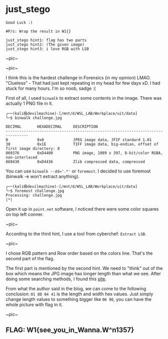 # **just_stego**

```
Good Luck :)

#P/s: Wrap the result in W1{}

just_stego hint1: flag has two parts
just_stego hint2: (The given image)
just_stego hint3: i love RGB with LSB
```
~pic~

~pic~

I think this is the hardest challenge in Forensics (in my opinion) LMAO. "Clueless" - That had just kept repeating in my head for few days xD. I had stuck for many hours. I'm so noob, sadge :(

First of all, I used `binwalk` to extract some contents in the image. There was actually 1 PNG file in it.

```
┌──(kali㉿devilmachine)-[/mnt/d/WSL_LAB/Workplace/uit/data]
└─$ binwalk challenge.jpg

DECIMAL       HEXADECIMAL     DESCRIPTION
--------------------------------------------------------------------------------
0             0x0             JPEG image data, JFIF standard 1.01
30            0x1E            TIFF image data, big-endian, offset of first image directory: 8
869376        0xD4400         PNG image, 1089 x 397, 8-bit/color RGBA, non-interlaced
869430        0xD4436         Zlib compressed data, compressed
```

You can use `binwalk --dd='.*'` or `foremost`. I decided to use foremost (binwalk -e won't extract anything). 

```
┌──(kali㉿devilmachine)-[/mnt/d/WSL_LAB/Workplace/uit/data]
└─$ foremost challenge.jpg
Processing: challenge.jpg
|*|
```

Open it up in `paint.net` software, I noticed there were some color squares on top left conner.

~pic~

According to the third hint, I use a tool from cyberchef: `Extract LSB`. 

~pic~

I chose RGB pattern and Row order based on the colors line. That's the second part of the flag.

The first part is mentioned by the second hint. We need to "think" out of the box which means the JPG image has longer length than what we see. After doing some searching methods, I found this [site](https://blog.cyberhacktics.com/hiding-information-by-changing-an-images-height/).

From what the author said in the blog, we can come to the following conclusion: `01 8D 04 41` is the length and width hex values. Just simply change length values to something bigger like `06 90`, you can have the whole picture with flag in it.

~pic~

## FLAG: W1{see_you_in_Wanna.W^n1357}



